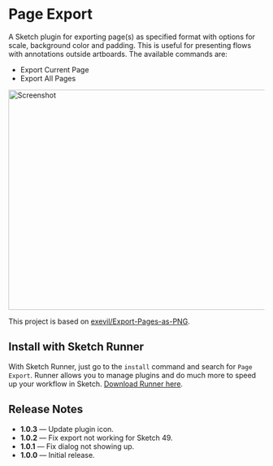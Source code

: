 # Page Export

A Sketch plugin for exporting page(s) as specified format with options for scale, background color and padding. This is useful for presenting flows with annotations outside artboards. The available commands are:

- Export Current Page
- Export All Pages

<img src="../master/assets/screenshot.png?raw=true" alt="Screenshot" width="575" height="433">

This project is based on [exevil/Export-Pages-as-PNG](https://github.com/exevil/Export-Pages-as-PNG).

## Install with Sketch Runner

With Sketch Runner, just go to the `install` command and search for `Page Export`. Runner allows you to manage plugins and do much more to speed up your workflow in Sketch. [Download Runner here](http://www.sketchrunner.com).

## Release Notes

- **1.0.3** — Update plugin icon.
- **1.0.2** — Fix export not working for Sketch 49.
- **1.0.1** — Fix dialog not showing up.
- **1.0.0** — Initial release.
